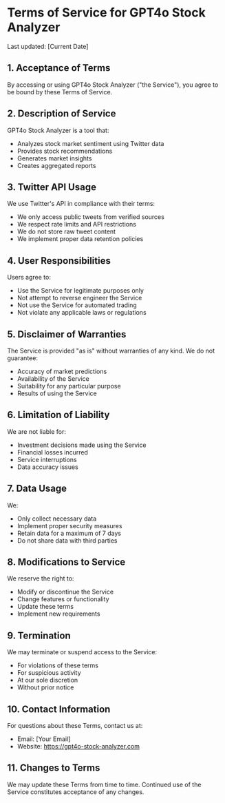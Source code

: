# Terms of Service for GPT4o Stock Analyzer

Last updated: [Current Date]

## 1. Acceptance of Terms

By accessing or using GPT4o Stock Analyzer ("the Service"), you agree to be bound by these Terms of Service.

## 2. Description of Service

GPT4o Stock Analyzer is a tool that:
- Analyzes stock market sentiment using Twitter data
- Provides stock recommendations
- Generates market insights
- Creates aggregated reports

## 3. Twitter API Usage

We use Twitter's API in compliance with their terms:
- We only access public tweets from verified sources
- We respect rate limits and API restrictions
- We do not store raw tweet content
- We implement proper data retention policies

## 4. User Responsibilities

Users agree to:
- Use the Service for legitimate purposes only
- Not attempt to reverse engineer the Service
- Not use the Service for automated trading
- Not violate any applicable laws or regulations

## 5. Disclaimer of Warranties

The Service is provided "as is" without warranties of any kind. We do not guarantee:
- Accuracy of market predictions
- Availability of the Service
- Suitability for any particular purpose
- Results of using the Service

## 6. Limitation of Liability

We are not liable for:
- Investment decisions made using the Service
- Financial losses incurred
- Service interruptions
- Data accuracy issues

## 7. Data Usage

We:
- Only collect necessary data
- Implement proper security measures
- Retain data for a maximum of 7 days
- Do not share data with third parties

## 8. Modifications to Service

We reserve the right to:
- Modify or discontinue the Service
- Change features or functionality
- Update these terms
- Implement new requirements

## 9. Termination

We may terminate or suspend access to the Service:
- For violations of these terms
- For suspicious activity
- At our sole discretion
- Without prior notice

## 10. Contact Information

For questions about these Terms, contact us at:
- Email: [Your Email]
- Website: https://gpt4o-stock-analyzer.com

## 11. Changes to Terms

We may update these Terms from time to time. Continued use of the Service constitutes acceptance of any changes. 